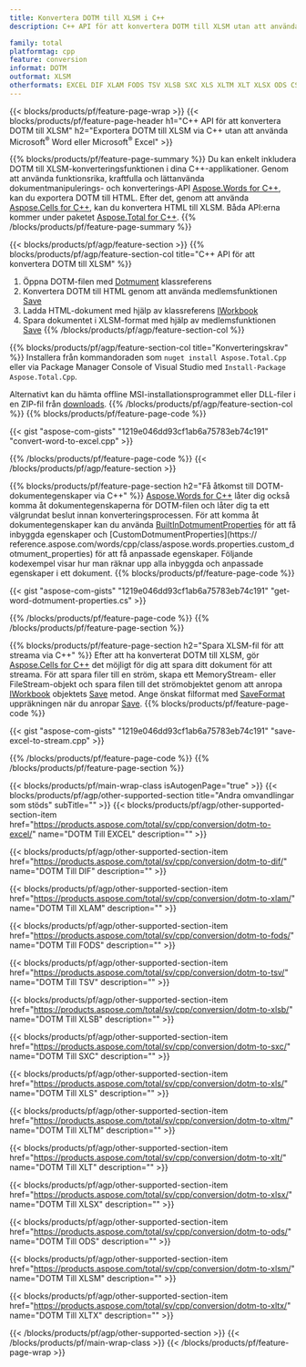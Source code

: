 ```yaml
---
title: Konvertera DOTM till XLSM i C++
description: C++ API för att konvertera DOTM till XLSM utan att använda Microsoft Word eller Microsoft Excel

family: total
platformtag: cpp
feature: conversion
informat: DOTM
outformat: XLSM
otherformats: EXCEL DIF XLAM FODS TSV XLSB SXC XLS XLTM XLT XLSX ODS CSV XLTX
---
```

{{< blocks/products/pf/feature-page-wrap >}}
{{< blocks/products/pf/feature-page-header h1="C++ API för att konvertera DOTM till XLSM" h2="Exportera DOTM till XLSM via C++ utan att använda Microsoft<sup>&reg;</sup> Word eller Microsoft<sup>&reg;</sup> Excel" >}}

{{% blocks/products/pf/feature-page-summary %}}
Du kan enkelt inkludera DOTM till XLSM-konverteringsfunktionen i dina C++-applikationer. Genom att använda funktionsrika, kraftfulla och lättanvända dokumentmanipulerings- och konverterings-API [Aspose.Words for C++](https://products.aspose.com/words/cpp/), kan du exportera DOTM till HTML. Efter det, genom att använda [Aspose.Cells for C++](https://products.aspose.com/cells/cpp/), kan du konvertera HTML till XLSM. Båda API:erna kommer under paketet [Aspose.Total for C++](https://products.aspose.com/total/cpp/). 
{{% /blocks/products/pf/feature-page-summary  %}}

{{< blocks/products/pf/agp/feature-section >}}
{{% blocks/products/pf/agp/feature-section-col title="C++ API för att konvertera DOTM till XLSM" %}}
1. Öppna DOTM-filen med [Dotmument](https://reference.aspose.com/words/cpp/class/aspose.words.dotmument) klassreferens
2. Konvertera DOTM till HTML genom att använda medlemsfunktionen [Save](https://reference.aspose.com/words/cpp/class/aspose.words.dotmument#save_string_saveformat)
3. Ladda HTML-dokument med hjälp av klassreferens [IWorkbook](https://reference.aspose.com/cells/cpp/class/aspose.cells.i_workbook)
4. Spara dokumentet i XLSM-format med hjälp av medlemsfunktionen [Save](https://reference.aspose.com/cells/cpp/class/aspose.cells.i_workbook#a5dc7de23f7ceba76a05dc1d49f51502e)
{{% /blocks/products/pf/agp/feature-section-col %}}

{{% blocks/products/pf/agp/feature-section-col title="Konverteringskrav" %}}
Installera från kommandoraden som ```nuget install Aspose.Total.Cpp``` eller via Package Manager Console of Visual Studio med ```Install-Package Aspose.Total.Cpp```.

Alternativt kan du hämta offline MSI-installationsprogrammet eller DLL-filer i en ZIP-fil från [downloads](https://releases.aspose.comtotal/cpp).
{{% /blocks/products/pf/agp/feature-section-col %}}
{{% blocks/products/pf/feature-page-code %}}

{{< gist "aspose-com-gists" "1219e046dd93cf1ab6a75783eb74c191" "convert-word-to-excel.cpp" >}}



{{% /blocks/products/pf/feature-page-code %}}
{{< /blocks/products/pf/agp/feature-section >}}

{{% blocks/products/pf/feature-page-section  h2="Få åtkomst till DOTM-dokumentegenskaper via C++" %}}
[Aspose.Words for C++](https://products.aspose.com/words/cpp/) låter dig också komma åt dokumentegenskaperna för DOTM-filen och låter dig ta ett välgrundat beslut innan konverteringsprocessen. För att komma åt dokumentegenskaper kan du använda [BuiltInDotmumentProperties](https://reference.aspose.com/words/cpp/class/aspose.words.properties.built_in_dotmument_properties) för att få inbyggda egenskaper och [CustomDotmumentProperties](https:// reference.aspose.com/words/cpp/class/aspose.words.properties.custom_dotmument_properties) för att få anpassade egenskaper. Följande kodexempel visar hur man räknar upp alla inbyggda och anpassade egenskaper i ett dokument.
{{% blocks/products/pf/feature-page-code %}}

{{< gist "aspose-com-gists" "1219e046dd93cf1ab6a75783eb74c191" "get-word-dotmument-properties.cs" >}}

{{% /blocks/products/pf/feature-page-code  %}}
{{% /blocks/products/pf/feature-page-section %}}

{{% blocks/products/pf/feature-page-section  h2="Spara XLSM-fil för att streama via C++" %}}
Efter att ha konverterat DOTM till XLSM, gör [Aspose.Cells for C++](https://products.aspose.com/cells/cpp/) det möjligt för dig att spara ditt dokument för att streama. För att spara filer till en ström, skapa ett MemoryStream- eller FileStream-objekt och spara filen till det strömobjektet genom att anropa [IWorkbook](https://reference.aspose.com/cells/cpp/class/aspose.cells.i_workbook) objektets [Save](https://reference.aspose.com/cells/cpp/class/aspose.cells.i_workbook#a77072cfb929787df9ad1f38b02f58349) metod. Ange önskat filformat med [SaveFormat](https://reference.aspose.com/cells/cpp/namespace/aspose.cells#a11cae527e4e68f1adcac8f47ea64481a) uppräkningen när du anropar [Save](https://reference.aspose.com).
{{% blocks/products/pf/feature-page-code %}}

{{< gist "aspose-com-gists" "1219e046dd93cf1ab6a75783eb74c191" "save-excel-to-stream.cpp" >}}

{{% /blocks/products/pf/feature-page-code  %}}
{{% /blocks/products/pf/feature-page-section %}}

{{< blocks/products/pf/main-wrap-class isAutogenPage="true" >}}
{{< blocks/products/pf/agp/other-supported-section title="Andra omvandlingar som stöds" subTitle="" >}}
{{< blocks/products/pf/agp/other-supported-section-item href="https://products.aspose.com/total/sv/cpp/conversion/dotm-to-excel/" name="DOTM Till EXCEL" description="" >}}

{{< blocks/products/pf/agp/other-supported-section-item href="https://products.aspose.com/total/sv/cpp/conversion/dotm-to-dif/" name="DOTM Till DIF" description="" >}}

{{< blocks/products/pf/agp/other-supported-section-item href="https://products.aspose.com/total/sv/cpp/conversion/dotm-to-xlam/" name="DOTM Till XLAM" description="" >}}

{{< blocks/products/pf/agp/other-supported-section-item href="https://products.aspose.com/total/sv/cpp/conversion/dotm-to-fods/" name="DOTM Till FODS" description="" >}}

{{< blocks/products/pf/agp/other-supported-section-item href="https://products.aspose.com/total/sv/cpp/conversion/dotm-to-tsv/" name="DOTM Till TSV" description="" >}}

{{< blocks/products/pf/agp/other-supported-section-item href="https://products.aspose.com/total/sv/cpp/conversion/dotm-to-xlsb/" name="DOTM Till XLSB" description="" >}}

{{< blocks/products/pf/agp/other-supported-section-item href="https://products.aspose.com/total/sv/cpp/conversion/dotm-to-sxc/" name="DOTM Till SXC" description="" >}}

{{< blocks/products/pf/agp/other-supported-section-item href="https://products.aspose.com/total/sv/cpp/conversion/dotm-to-xls/" name="DOTM Till XLS" description="" >}}

{{< blocks/products/pf/agp/other-supported-section-item href="https://products.aspose.com/total/sv/cpp/conversion/dotm-to-xltm/" name="DOTM Till XLTM" description="" >}}

{{< blocks/products/pf/agp/other-supported-section-item href="https://products.aspose.com/total/sv/cpp/conversion/dotm-to-xlt/" name="DOTM Till XLT" description="" >}}

{{< blocks/products/pf/agp/other-supported-section-item href="https://products.aspose.com/total/sv/cpp/conversion/dotm-to-xlsx/" name="DOTM Till XLSX" description="" >}}

{{< blocks/products/pf/agp/other-supported-section-item href="https://products.aspose.com/total/sv/cpp/conversion/dotm-to-ods/" name="DOTM Till ODS" description="" >}}

{{< blocks/products/pf/agp/other-supported-section-item href="https://products.aspose.com/total/sv/cpp/conversion/dotm-to-xlsm/" name="DOTM Till XLSM" description="" >}}

{{< blocks/products/pf/agp/other-supported-section-item href="https://products.aspose.com/total/sv/cpp/conversion/dotm-to-xltx/" name="DOTM Till XLTX" description="" >}}


{{< /blocks/products/pf/agp/other-supported-section >}}
{{< /blocks/products/pf/main-wrap-class >}}
{{< /blocks/products/pf/feature-page-wrap >}}